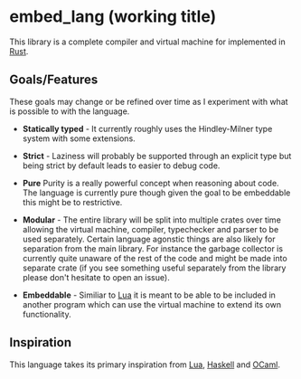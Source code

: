 # embed_lang (working title)

This library is a complete compiler and virtual machine for implemented in [Rust][Rust].

## Goals/Features
These goals may change or be refined over time as I experiment with what is possible to with the language.

* **Statically typed** - It currently roughly uses the Hindley-Milner type system with some extensions.

* **Strict** - Laziness will probably be supported through an explicit type but being strict by default leads to easier to debug code.

* **Pure** Purity is a really powerful concept when reasoning about code. The language is currently pure though given the goal to be embeddable this might be to restrictive.

* **Modular** - The entire library will be split into multiple crates over time allowing the virtual machine, compiler, typechecker and parser to be used separately. Certain language agonstic things are also likely for separation from the main library. For instance the garbage collector is currently quite unaware of the rest of the code and might be made into separate crate (if you see something useful separately from the library please don't hesitate to open an issue).

* **Embeddable** - Similiar to [Lua][Lua] it is meant to be able to be included in another program which can use the virtual machine to extend its own functionality.


## Inspiration

This language takes its primary inspiration from [Lua][Lua], [Haskell][Haskell] and [OCaml][OCaml].

[Lua]: www.lua.org
[Haskell]: www.haskell.org
[OCaml]: www.ocamlorg
[Rust]: www.rust-lang.org
